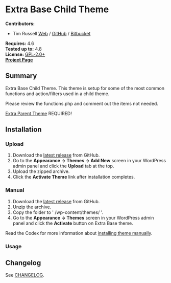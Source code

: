 # Extra Base Child Theme

__Contributors:__ 

* Tim Russell [Web](http://timrussell.com) / [GitHub](https://github.com/tdavidrussell) / [Bitbucket](https://bitbucket.com/tdavidrussell)    

__Requires:__ 4.6  
__Tested up to:__ 4.8  
__License:__ [GPL-2.0+](http://www.gnu.org/licenses/gpl-2.0.html)   
__[Project Page](https://github.com/tdavidrussell/)__   


## Summary
Extra Base Child Theme. This theme is setup for some of the most common functions and action/filters used in a  child theme.

Please review the functions.php and comment out the items not needed.
 
[Extra Parent Theme](http://www.elegantthemes.com/gallery/extra/) REQUIRED!

## Installation


### Upload ###

1. Download the [latest release](https://github.com/tdavidrussell/) from GitHub.
2. Go to the __Appearance &rarr; Themes &rarr; Add New__ screen in your WordPress admin panel and click the __Upload__ tab at the top.
3. Upload the zipped archive.
4. Click the __Activate Theme__ link after installation completes.

### Manual ###

1. Download the [latest release](https://github.com/tdavidrussell/) from GitHub.
2. Unzip the archive.
3. Copy the folder to ' /wp-content/themes/ '.
4. Go to the __Appearance &rarr; Themes__ screen in your WordPress admin panel and click the __Activate__ button on Extra Base theme.

Read the Codex for more information about [installing theme manually](https://codex.wordpress.org/Using_Themes).

### Usage ###


## Changelog

See [CHANGELOG](changelog.md).
